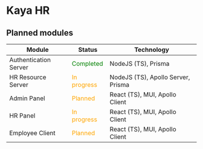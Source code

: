 # Kaya HR

## Planned modules

| Module                | Status                                  | Technology                        |
| ---                   | ---                                     | ---                               |
| Authentication Server | <font color="green">Completed</font>    | NodeJS (TS), Prisma               |
| HR Resource Server    | <font color="orange">In progress</font> | NodeJS (TS), Apollo Server, Prisma|
| Admin Panel           | <font color="orange">Planned</font>     | React (TS), MUI, Apollo Client    |
| HR Panel              | <font color="orange">In progress</font> | React (TS), MUI, Apollo Client    |
| Employee Client       | <font color="orange">Planned</font>     | React (TS), MUI, Apollo Client    |

